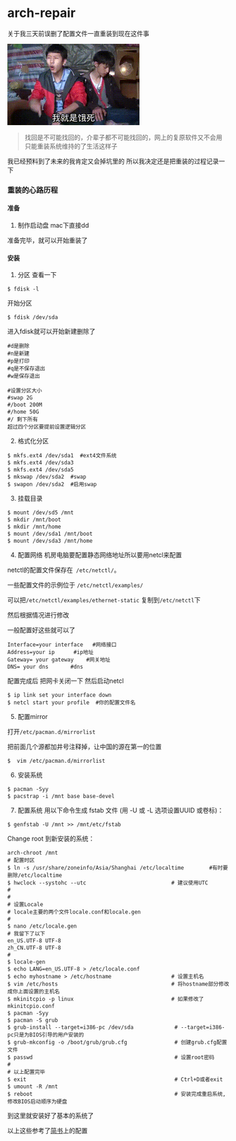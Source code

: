 # arch-repair

关于我三天前误删了配置文件一直重装到现在这件事



![](https://github.com/j3N0/arch-repair/blob/master/img/53b0316247a9a45b975cb011a43df452.gif)



>找回是不可能找回的，介辈子都不可能找回的，网上的复原软件又不会用
>只能重装系统维持的了生活这样子

我已经预料到了未来的我肯定又会掉坑里的
所以我决定还是把重装的过程记录一下

### 重装的心路历程
#### 准备
1. 制作启动盘
mac下直接dd

准备完毕，就可以开始重装了
#### 安装
1. 分区
查看一下
```
$ fdisk -l
```
开始分区
```
$ fdisk /dev/sda
```
进入fdisk就可以开始新建删除了
```
#d是删除
#n是新建
#p是打印
#q是不保存退出
#w是保存退出

#设置分区大小
#swap 2G
#/boot 200M
#/home 50G
#/ 剩下所有
超过四个分区要提前设置逻辑分区
```
2.  格式化分区
```
$ mkfs.ext4 /dev/sda1  #ext4文件系统
$ mkfs.ext4 /dev/sda3
$ mkfs.ext4 /dev/sda5
$ mkswap /dev/sda2  #swap
$ swapon /dev/sda2  #启用swap
```
3. 挂载目录
```
$ mount /dev/sd5 /mnt
$ mkdir /mnt/boot
$ mkdir /mnt/home
$ mount /dev/sda1 /mnt/boot
$ mount /dev/sda3 /mnt/home
```
4. 配置网络
机房电脑要配置静态网络地址所以要用netcl来配置

netctl的配置文件保存在` /etc/netctl/`。

一些配置文件的示例位于 `/etc/netctl/examples/`

可以把`/etc/netctl/examples/ethernet-static` 复制到`/etc/netctl`下

然后根据情况进行修改

一般配置好这些就可以了
```
Interface=your interface   #网络接口
Address=your ip      #ip地址
Gateway= your gateway    #网关地址
DNS= your dns       #dns
```
配置完成后 把网卡关闭一下 然后启动netcl
```
$ ip link set your interface down
$ netcl start your profile  #你的配置文件名
```
5. 配置mirror

打开`/etc/pacman.d/mirrorlist`

把前面几个源都加井号注释掉，让中国的源在第一的位置
```
$  vim /etc/pacman.d/mirrorlist
```
6. 安装系统
```
$ pacman -Syy        
$ pacstrap -i /mnt base base-devel        
```
7. 配置系统
用以下命令生成 fstab 文件 (用 -U 或 -L 选项设置UUID 或卷标)：
```
$ genfstab -U /mnt >> /mnt/etc/fstab
```

Change root 到新安装的系统：
```
arch-chroot /mnt
# 配置时区
$ ln -s /usr/share/zoneinfo/Asia/Shanghai /etc/localtime        #有时要删除/etc/localtime
$ hwclock --systohc --utc                           # 建议使用UTC
#
#
# 设置Locale
# locale主要的两个文件locale.conf和locale.gen
# 
$ nano /etc/locale.gen
# 我留下了以下
en_US.UTF-8 UTF-8
zh_CN.UTF-8 UTF-8
#
$ locale-gen
$ echo LANG=en_US.UTF-8 > /etc/locale.conf
$ echo myhostname > /etc/hostname                   # 设置主机名
$ vim /etc/hosts                                    # 将hostname部分修改成你上面设置的主机名
$ mkinitcpio -p linux                               # 如果修改了mkinitcpio.conf
$ pacman -Syy
$ pacman -S grub
$ grub-install --target=i386-pc /dev/sda             # --target=i386-pc只是为BIOS引导的用户安装的
$ grub-mkconfig -o /boot/grub/grub.cfg               # 创建grub.cfg配置文件
$ passwd                                             # 设置root密码
#
# 以上配置完毕
$ exit                                               # Ctrl+D或者exit
$ umount -R /mnt
$ reboot                                             # 安装完成重启系统,修改BIOS启动顺序为硬盘
```
到这里就安装好了基本的系统了

以上这些参考了[简书](https://www.jianshu.com/p/5ab11ed63c1c)上的配置

